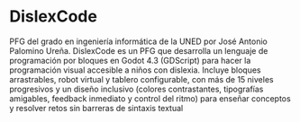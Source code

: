 # DislexCode
PFG del grado en ingeniería informática de la UNED por José Antonio Palomino Ureña.
DislexCode es un PFG que desarrolla un lenguaje de programación por bloques en Godot 4.3 (GDScript) para hacer la programación visual accesible a niños con dislexia.
Incluye bloques arrastrables, robot virtual y tablero configurable, con más de 15 niveles progresivos y un diseño inclusivo (colores contrastantes, tipografías amigables, feedback inmediato y control del ritmo) para enseñar conceptos y resolver retos sin barreras de sintaxis textual
